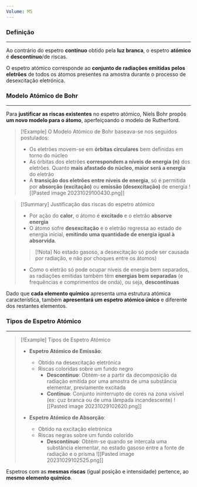 ```yaml
---
Volume: M5
---
```

### Definição
---
Ao contrário do espetro **contínuo** obtido pela **luz branca**, o espetro **atómico** é **descontínuo**/de riscas. 

O espetro atómico corresponde ao **conjunto de radiações emitidas pelos eletrões** de todos os átomos presentes na amostra durante o processo de desexcitação eletrónica.
### Modelo Atómico de Bohr
---
Para **justificar as riscas existentes** no espetro atómico, Niels Bohr propôs **um novo modelo para o átomo**, aperfeiçoando o modelo de Rutherford.

>[!Example] O Modelo Atómico de Bohr baseava-se nos seguidos postulados:
>- Os eletrões movem-se em **órbitas circulares** bem definidas em torno do núcleo
>- As órbitas dos eletrões **correspondem a níveis de energia (n)** dos eletrões. Quanto **mais afastado do núcleo, maior será a energia** do eletrão
>- A **transição dos eletrões entre níveis de energia**, só é permitida por **absorção (excitação)** ou **emissão (desexcitação)** de energia 
>![[Pasted image 20231029100430.png]]

>[!Summary] Justificação das riscas do espetro atómico
>- Por ação do **calor**, o átomo é **excitado** e o eletrão **absorve energia**
>- O átomo sofre **desexcitação** e o eletrão regressa ao estado de energia inicial, **emitindo uma quantidade de energia igual à absorvida**.
>>[!Nota]
>>No estado gasoso, a desexcitação só pode ser causada por radiação, e não por choques entre os átomos)
>- Como o eletrão só pode ocupar níveis de energia bem separados, as radiações emitidas também têm **energias bem separadas** (e frequências e comprimentos de onda), ou seja, **descontínuas**

Dado que **cada elemento químico** apresenta uma estrutura atómica característica, também **apresentará um espetro atómico único** e diferente dos restantes elementos.
### Tipos de Espetro Atómico
---
>[!Example] Tipos de Espetro Atómico
>- **Espetro Atómico de Emissão**: 
>	- Obtido na desexcitação eletrónica
>	- Riscas coloridas sobre um fundo negro
>		- **Descontínuo**: Obtém-se a partir da decomposição da radiação emitida por uma amostra de uma substância elementar, previamente excitada
>		- **Contínuo**: Conjunto ininterrupto de cores na zona visível (ex: çuz branca ou de uma lâmpada incandescente)
>![[Pasted image 20231029102620.png]]
>
>- **Espetro Atómico de Absorção**:
>	- Obtido na excitação eletrónica
>	- Riscas negras sobre um fundo colorido
>		- **Descontínuo**: Obtém-se quando se intercala uma substância elementar, no estado gasoso entre a fonte de radiação e o prisma
>![[Pasted image 20231029102525.png]]

Espetros com as **mesmas riscas** (igual posição e intensidade) pertence, ao **mesmo elemento químico**.